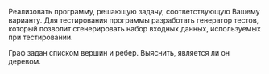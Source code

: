 Реализовать программу, решающую задачу, соответствующую Вашему варианту. Для тестирования программы разработать генератор тестов, который позволит сгенерировать набор входных данных, используемых при тестировании.

Граф задан списком вершин и ребер. Выяснить, является ли он деревом.
